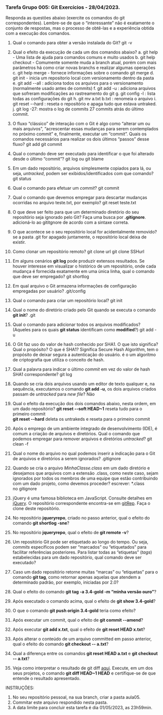 ### Tarefa Grupo 005: Git Exercícios - 28/04/2023.

Responda as questões abaixo (exercite os comandos do git correspondentes). Lembre-se de que o “interessante” não é exatamente o conjunto de respostas, mas o processo de obtê-las e a experiência obtida com a execução dos comandos.


1. Qual o comando para obter a versão instalada do Git? git -v 
2. Qual o efeito da execução de cada um dos comandos abaixo?
  a. git help - Uma lista de ajuda para comandos comuns e muito usados
  b. git help checkout - Comumente somente muda a branch atual, porém com mais parâmetros
  há como criar novas branchs e realizar algumas operações 
  c. git help merge - fornece informações sobre o comando git merge
  d. git init - inicia um repositorio local com versionamento dentro da pasta
  e. git add --all : adiciona todos os arquivos para o versionamento (normalmente usado antes de commits)
  f. git add -u : adiciona arquivos que sofreram modificações ao rastreamento do git
  g. git config -l : lista todas as configurações do git
  h. git mv a.txt b.txt : renomeia o arquivo
  i. git reset --hard : reseta o repositório e apaga tudo que estava untraked.
  j. git log -27: mostra o log de commits 27 commits atrás do último commit.
3. O fluxo “clássico” de interação com o Git é algo como “alterar um ou mais arquivos”, “acrescentar essas mudanças para serem contemplados no próximo commit” e, finalmente, executar um “commit”. Quais os comandos necessários para realizar os dois últimos “passos” desse fluxo?
  git add 
  git commit 
4. Qual o comando deve ser executado para identificar o que foi alterado desde o último “commit”?
git log ou git blame

5. Em um dado repositório, arquivos simplesmente copiados para lá, ou seja, _untracked_, podem ser exibidos/identificados com que comando?
git status

6. Qual o comando para efetuar um _commit_?
git commit
7. Qual o comando que devemos empregar para descartar mudanças ocorridas no arquivo teste.txt, por exemplo?
git reset teste.txt

8. O que deve ser feito para que um determinado diretório do seu repositório seja ignorado pelo Git? Faça uma busca por **.gitignore**.
adicioná-lo ao gititgnore de acordo com a sintaxe correta.

9. O que acontece se o seu repositório local for acidentalmente removido?
se a pasta .git for apagado juntamente, o repositório local deixa de existir.

10.  Como clonar um repositório remoto?
git clone url
git clone SSHurl

11.  Em alguns cenários **git log** pode produzir extensos resultados. Se houver interesse em visualizar o histórico de um repositório, onde cada mudança é fornecida exatamente em uma única linha, qual o comando que deve ser empregado?
git shortlog

12.  Em qual arquivo o Git armazena informações de configuração empregadas por usuário?
.git/config

13.  Qual o comando para criar um repositório local?
git init

14.  Qual o nome do diretório criado pelo Git quando se executa o comando **git init**?
.git
15.  Qual o comando para adicionar todos os arquivos modificados? (Aqueles para os quais **git status** identificam como **modified**?)
git add -u

16.  O Git faz uso do valor de hash conhecido por SHA1. O que isto significa? Qual o propósito? O que é SHA1?
Significa Secure Hash Algorithm, tem o propósito de deixar segura a autenticação do usuário.
é o um algoritmo de criptografia que utiliza o conceito de hash.

17.  Qual a palavra para indicar o último _commit_ em vez do valor de hash SHA1 correspondente?
git log

18.  Quando se cria dois arquivos usando um editor de texto qualquer e, na sequência, executamos o comando **git add -u**, os dois arquivos criados passam de _untracked_ para _new file_?
Não

19.  Qual o efeito da execução dos dois comandos abaixo, nesta ordem, em um dado repositório?
**git reset --soft HEAD~1** reseta tudo para o primeiro commit<br>
**git reset --hard** deleta os untrakeds e reseta para o primeiro commit


20.   Após o emprego de um ambiente integrado de desenvolvimento (IDE), é comum a criação de arquivos e diretórios. Qual o comando que podemos empregar para remover arquivos e diretórios _untracked_?
git clean -f

21.   Qual o nome do arquivo no qual podemos inserir a indicação para o Git de arquivos e diretórios a serem ignorados?
.gitignore

22.   Quando se cria o arquivo _MinhaClasse.class_ em um dado diretório e desejamos que arquivos com a extensão .class, como neste caso, sejam ignorados por todos os membros de uma equipe que estão contribuindo com um dado projeto, como devemos proceder?
escrever: *.class<br>
no gitignore

23.   jQuery é uma famosa biblioteca em JavaScript. Consulte detalhes em [jQuery](http://jquery.com). O repositório correspondente encontra-se em [gitRep](https://github.com/jquery/jquery.git). Faça o clone deste repositório.


24.   No repositório **jqueryrepo**, criado no passo anterior, qual o efeito do comando
**git shortlog -sne**?
1.    No repositório **jqueryrepo**, qual o efeito de **git remote -v**?
2.    Um repositório Git pode ser etiquetado ao longo do tempo. Ou seja, _commits_ específicos podem ser “marcados” ou “etiquetados” para facilitar referências posteriores. Para listar todas as “etiquetas” (_tags_) estabelecidas para um dado repositório, qual comando deve ser executado?
3.   Caso um dado repositório retorne muitas “marcas” ou “etiquetas” para o comando **git tag**, como retornar apenas aquelas que atendem a determinado padrão, por exemplo, iniciadas por 2.0?
4.   Qual o efeito do comando **git tag -a 3.4-gold -m “minha versão ouro”**?
5.   Após executado o comando acima, qual o efeito de **git show 3.4-gold**?
6.   O que o comando **git push origin 3.4-gold** teria como efeito?
7.   Após executar um commit, qual o efeito de **git commit --amend**?
8.   Após executar **git add x.txt**, qual o efeito de **git reset HEAD x.txt**?
9.  Após alterar o conteúdo de um arquivo committed em passo anterior, qual o efeito do comando **git checkout -- a.txt**?
10. Qual a diferença entre os comandos **git reset HEAD a.txt** e **git checkout -- a.txt**?
11. Veja como interpretar o resultado de git diff [aqui](https://medium.com/therobinkim/how-to-read-a-git-diff-6c87a9dc47c5). Execute, em um dos seus projetos, o comando **git diff HEAD~1 HEAD** e certifique-se de que entende o resultado apresentado.



INSTRUÇÕES:

1. No seu repositório pessoal, na sua branch, criar a pasta aula05.
2. Commitar este arquivo respondido nesta pasta.
3. A data limite para concluir esta tarefa é dia 01/05/2023, as 23h59min.











</DIV/>
